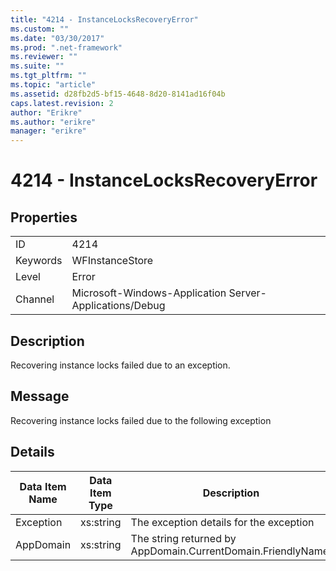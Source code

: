 ```yaml
---
title: "4214 - InstanceLocksRecoveryError"
ms.custom: ""
ms.date: "03/30/2017"
ms.prod: ".net-framework"
ms.reviewer: ""
ms.suite: ""
ms.tgt_pltfrm: ""
ms.topic: "article"
ms.assetid: d28fb2d5-bf15-4648-8d20-8141ad16f04b
caps.latest.revision: 2
author: "Erikre"
ms.author: "erikre"
manager: "erikre"
---
```

# 4214 - InstanceLocksRecoveryError
## Properties  
  
|||  
|-|-|  
|ID|4214|  
|Keywords|WFInstanceStore|  
|Level|Error|  
|Channel|Microsoft-Windows-Application Server-Applications/Debug|  
  
## Description  
 Recovering instance locks failed due to an exception.  
  
## Message  
 Recovering instance locks failed due to the following exception  
  
## Details  
  
|Data Item Name|Data Item Type|Description|  
|--------------------|--------------------|-----------------|  
|Exception|xs:string|The exception details for the exception|  
|AppDomain|xs:string|The string returned by AppDomain.CurrentDomain.FriendlyName.|

